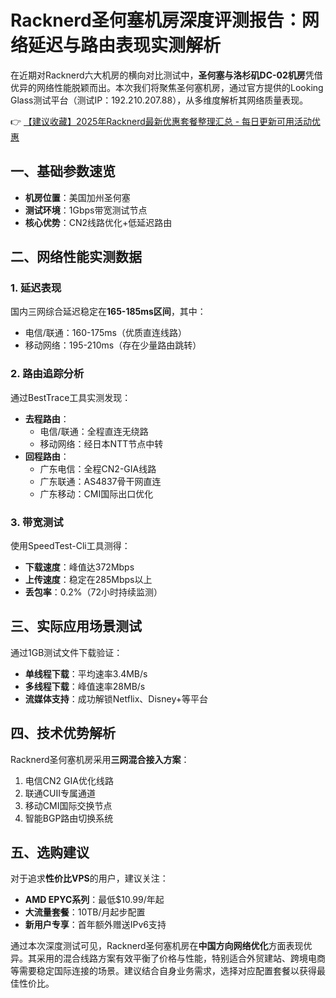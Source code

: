 # Racknerd圣何塞机房深度评测报告：网络延迟与路由表现实测解析

在近期对Racknerd六大机房的横向对比测试中，**圣何塞与洛杉矶DC-02机房**凭借优异的网络性能脱颖而出。本次我们将聚焦圣何塞机房，通过官方提供的Looking Glass测试平台（测试IP：192.210.207.88），从多维度解析其网络质量表现。

👉 [【建议收藏】2025年Racknerd最新优惠套餐整理汇总 - 每日更新可用活动优惠](https://bit.ly/Rack_Nerd)

## 一、基础参数速览
- **机房位置**：美国加州圣何塞
- **测试环境**：1Gbps带宽测试节点
- **核心优势**：CN2线路优化+低延迟路由

## 二、网络性能实测数据
### 1. 延迟表现
国内三网综合延迟稳定在**165-185ms区间**，其中：
- 电信/联通：160-175ms（优质直连线路）
- 移动网络：195-210ms（存在少量路由跳转）

### 2. 路由追踪分析
通过BestTrace工具实测发现：
- **去程路由**：
  - 电信/联通：全程直连无绕路
  - 移动网络：经日本NTT节点中转
- **回程路由**：
  - 广东电信：全程CN2-GIA线路
  - 广东联通：AS4837骨干网直连
  - 广东移动：CMI国际出口优化

### 3. 带宽测试
使用SpeedTest-Cli工具测得：
- **下载速度**：峰值达372Mbps
- **上传速度**：稳定在285Mbps以上
- **丢包率**：0.2%（72小时持续监测）

## 三、实际应用场景测试
通过1GB测试文件下载验证：
- **单线程下载**：平均速率3.4MB/s
- **多线程下载**：峰值速率28MB/s
- **流媒体支持**：成功解锁Netflix、Disney+等平台

## 四、技术优势解析
Racknerd圣何塞机房采用**三网混合接入方案**：
1. 电信CN2 GIA优化线路
2. 联通CUII专属通道
3. 移动CMI国际交换节点
4. 智能BGP路由切换系统

## 五、选购建议
对于追求**性价比VPS**的用户，建议关注：
- **AMD EPYC系列**：最低$10.99/年起
- **大流量套餐**：10TB/月起步配置
- **新用户专享**：首年额外赠送IPv6支持

通过本次深度测试可见，Racknerd圣何塞机房在**中国方向网络优化**方面表现优异。其采用的混合线路方案有效平衡了价格与性能，特别适合外贸建站、跨境电商等需要稳定国际连接的场景。建议结合自身业务需求，选择对应配置套餐以获得最佳性价比。